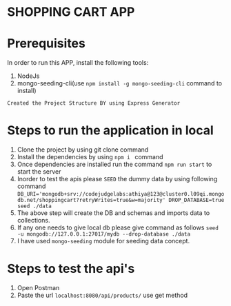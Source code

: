 # SHOPPING CART APP

# Prerequisites
In order to run this APP, install the following tools:
1. NodeJs
2. mongo-seeding-cli(use `npm install -g mongo-seeding-cli` command to install)

`Created the Project Structure BY using Express Generator`

# Steps to run the application in local
1. Clone the project by using git clone command 
2. Install the dependencies by using `npm i ` command
3. Once dependencies are installed run the command `npm run start` to start the server
4. Inorder to test the apis please `SEED` the dummy data by using  following command
 `DB_URI='mongodb+srv://codejudgelabs:athiya@123@cluster0.l09qi.mongodb.net/shoppingcart?retryWrites=true&w=majority' DROP_DATABASE=true  seed ./data`
5. The above step will create the DB and schemas and imports data to collections.
6. If any one needs to give local db please give command as follows
 `seed -u mongodb://127.0.0.1:27017/mydb --drop-database ./data` 
7. I have used `mongo-seeding` module for  seeding data concept.

# Steps to test the api's
1. Open Postman
2. Paste the url `localhost:8080/api/products/` use get method